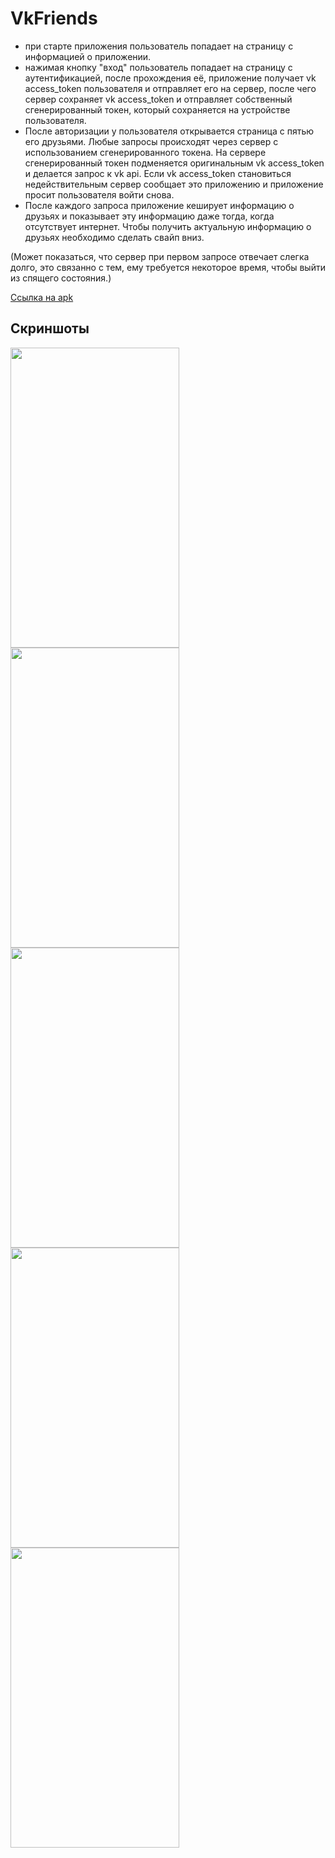 # VkFriends
- при старте приложения пользователь попадает на страницу с информацией о приложении.
- нажимая кнопку "вход" пользователь попадает на страницу с аутентификацией, после прохождения её, приложение получает vk access_token пользователя и отправляет его на сервер, после чего сервер сохраняет vk access_token и отправляет собственный сгенерированный токен, который сохраняется на устройстве пользователя.
- После авторизации у пользователя открывается страница с пятью его друзьями. Любые запросы происходят через сервер с использованием сгенерированного токена. На сервере сгенерированный токен подменяется оригинальным vk access_token и делается запрос к vk api. Если vk access_token становиться недействительным сервер сообщает это приложению и приложение просит пользователя войти снова.
- После каждого запроса приложение кеширует информацию о друзьях и показывает эту информацию даже тогда, когда отсутствует интернет. Чтобы получить актуальную информацию о друзьях необходимо сделать свайп вниз.

(Может показаться, что сервер при первом запросе отвечает слегка долго, это связанно с тем, ему требуется некоторое время, чтобы выйти из спящего состояния.)

<a href="https://maksimshengeliia.azurewebsites.net/vkfriends/test.apk">Ссылка на apk</a>
## Скриншоты
<img src="https://maksimshengeliia.azurewebsites.net/vkfriends/examples/1.png" width="270" height="480"/>
<img src="https://maksimshengeliia.azurewebsites.net/vkfriends/examples/2.png" width="270" height="480"/>
<img src="https://maksimshengeliia.azurewebsites.net/vkfriends/examples/3.png" width="270" height="480"/>
<img src="https://maksimshengeliia.azurewebsites.net/vkfriends/examples/4.png" width="270" height="480"/>
<img src="https://maksimshengeliia.azurewebsites.net/vkfriends/examples/5.png" width="270" height="480"/>
